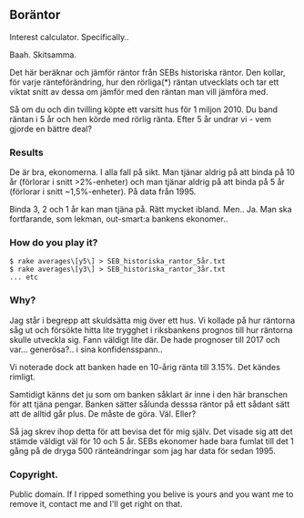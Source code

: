 ## Boräntor

Interest calculator. Specifically..

Baah. Skitsamma.

Det här beräknar och jämför räntor från SEBs historiska räntor. Den kollar, för varje ränteförändring, hur den rörliga(*) räntan utvecklats och tar ett viktat snitt av dessa om jämför med den räntan man vill jämföra med.

Så om du och din tvilling köpte ett varsitt hus för 1 miljon 2010. Du band räntan i 5 år och hen körde med rörlig ränta. Efter 5 år undrar vi - vem gjorde en bättre deal?

### Results

De är bra, ekonomerna. I alla fall på sikt. Man tjänar aldrig på att binda på 10 år (förlorar i snitt >2%-enheter) och man tjänar aldrig på att binda på 5 år (förlorar i snitt ~1,5%-enheter). På data från 1995.

Binda 3, 2 och 1 år kan man tjäna på. Rätt mycket ibland. Men.. Ja. Man ska fortfarande, som lekman, out-smart:a bankens ekonomer.. 

### How do you play it?

    $ rake averages\[y5\] > SEB_historiska_rantor_5år.txt
    $ rake averages\[y3\] > SEB_historiska_rantor_3år.txt
    ... etc

### Why?

Jag står i begrepp att skuldsätta mig över ett hus. Vi kollade på hur räntorna såg ut och försökte hitta lite trygghet i riksbankens prognos till hur räntorna skulle utveckla sig. Fann väldigt lite där. De hade prognoser till 2017 och var... generösa?.. i sina konfidensspann..

Vi noterade dock att banken hade en 10-årig ränta till 3.15%. Det kändes rimligt. 

Samtidigt känns det ju som om banken såklart är inne i den här branschen för att tjäna pengar. Banken sätter sålunda desssa räntor på ett sådant sätt att de alltid går plus. De måste de göra. Väl. Eller?

Så jag skrev ihop detta för att bevisa det för mig själv. Det visade sig att det stämde väldigt väl för 10 och 5 år. SEBs ekonomer hade bara fumlat till det 1 gång på de dryga 500 ränteändringar som jag har data för sedan 1995.


### Copyright.

Public domain. If I ripped something you belive is yours and you want me to remove it, contact me and I'll get right on that.
